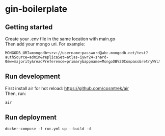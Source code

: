 # gin-boilerplate

## Getting started
Create your .env file in the same location with main.go  
Then add your mongo uri. For example:
```shell
MONGODB_URI=mongodb+srv://username:password@abc.mongodb.net/test?authSource=admin&replicaSet=atlas-iywr24-shard-0&w=majority&readPreference=primary&appname=MongoDB%20Compass&retryWrites=true&ssl=true
```
## Run development
First install air for hot reload: https://github.com/cosmtrek/air  
Then, run:
```shell
air
```

## Run deployment
```shell
docker-compose -f run.yml up --build -d
```